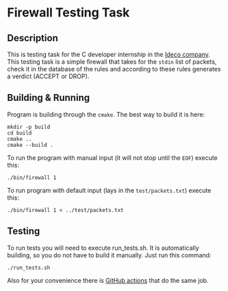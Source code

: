 # Firewall Testing Task

## Description
This is testing task for the C developer internship in the [Ideco company](ideco.ru). This testing task is a simple 
firewall that takes for the `stdin` list of packets, check it in the database of the rules and according to these rules
generates a verdict (ACCEPT or DROP).
## Building & Running

Program is building through the `cmake`. The best way to build it is here:
```commandline
mkdir -p build
cd build
cmake ..
cmake --build .
```
To run the program with manual input (it will not stop until the `EOF`) execute this:
```commandline
./bin/firewall 1
```
To run program with default input (lays in the `test/packets.txt`) execute this:
```commandline
./bin/firewall 1 < ../test/packets.txt
```

## Testing
To run tests you will need to execute run_tests.sh. It is automatically building, so you do not have to build it 
manually. Just run this command:
```commandline
./run_tests.sh
```
Also for your convenience there is [GitHub actions](https://github.com/LeftTry/firewall-test-task/actions/workflows/run_tests.yml) 
that do the same job.
